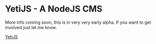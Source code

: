 # YetiJS - A NodeJS CMS

More info coming soon, this is in very very early alpha. If you want to get involved just let me know.

[YetiJS](http://yetijs.com)
